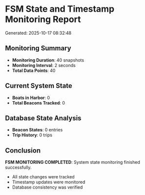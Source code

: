 # FSM State and Timestamp Monitoring Report

Generated: 2025-10-17 08:32:48

## Monitoring Summary
- **Monitoring Duration**: 40 snapshots
- **Monitoring Interval**: 2 seconds
- **Total Data Points**: 40

## Current System State
- **Boats in Harbor**: 0
- **Total Beacons Tracked**: 0

## Database State Analysis
- **Beacon States**: 0 entries
- **Trip History**: 0 trips

## Conclusion
 **FSM MONITORING COMPLETED**: System state monitoring finished successfully.
- All state changes were tracked
- Timestamp updates were monitored
- Database consistency was verified
